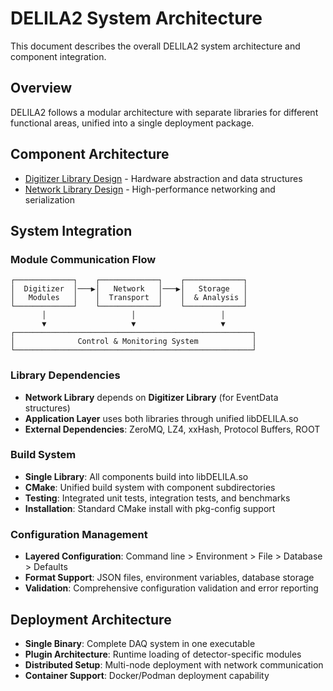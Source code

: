 # DELILA2 System Architecture

This document describes the overall DELILA2 system architecture and component integration.

## Overview
DELILA2 follows a modular architecture with separate libraries for different functional areas, unified into a single deployment package.

## Component Architecture
- [Digitizer Library Design](lib/digitizer/docs/README.md) - Hardware abstraction and data structures
- [Network Library Design](lib/net/docs/README.md) - High-performance networking and serialization

## System Integration

### Module Communication Flow
```
┌─────────────┐    ┌─────────────┐    ┌─────────────┐
│  Digitizer  │───▶│   Network   │───▶│   Storage   │
│   Modules   │    │  Transport  │    │  & Analysis │
└─────────────┘    └─────────────┘    └─────────────┘
       │                   │                   │
       ▼                   ▼                   ▼
┌─────────────────────────────────────────────────────┐
│              Control & Monitoring System            │
└─────────────────────────────────────────────────────┘
```

### Library Dependencies
- **Network Library** depends on **Digitizer Library** (for EventData structures)
- **Application Layer** uses both libraries through unified libDELILA.so
- **External Dependencies**: ZeroMQ, LZ4, xxHash, Protocol Buffers, ROOT

### Build System
- **Single Library**: All components build into libDELILA.so
- **CMake**: Unified build system with component subdirectories
- **Testing**: Integrated unit tests, integration tests, and benchmarks
- **Installation**: Standard CMake install with pkg-config support

### Configuration Management
- **Layered Configuration**: Command line > Environment > File > Database > Defaults
- **Format Support**: JSON files, environment variables, database storage
- **Validation**: Comprehensive configuration validation and error reporting

## Deployment Architecture
- **Single Binary**: Complete DAQ system in one executable
- **Plugin Architecture**: Runtime loading of detector-specific modules
- **Distributed Setup**: Multi-node deployment with network communication
- **Container Support**: Docker/Podman deployment capability
